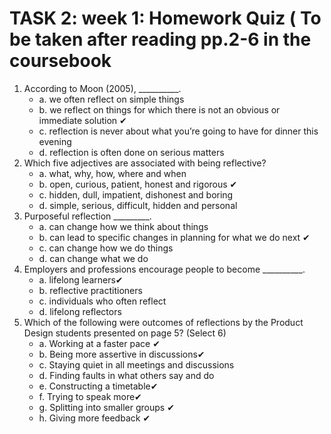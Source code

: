 # TASK 2: week 1: Homework Quiz ( To be taken after reading pp.2-6 in the coursebook
1. According to Moon (2005), __________.
    - a. we often reflect on simple things
    - b. we reflect on things for which there is not an obvious or immediate solution ✔
    - c. reflection is never about what you’re going to have for dinner this evening
    - d. reflection is often done on serious matters
2. Which five adjectives are associated with being reflective?
    - a. what, why, how, where and when
    - b. open, curious, patient, honest and rigorous ✔
    - c. hidden, dull, impatient, dishonest and boring
    - d. simple, serious, difficult, hidden and personal
3. Purposeful reflection _________.
    - a. can change how we think about things
    - b. can lead to specific changes in planning for what we do next ✔
    - c. can change how we do things
    - d. can change what we do
4. Employers and professions encourage people to become __________.
    - a. lifelong learners✔
    - b. reflective practitioners
    - c. individuals who often reflect 
    - d. lifelong reflectors
5. Which of the following were outcomes of reflections by the Product Design students presented on page 5? (Select 6)
    - a. Working at a faster pace ✔
    - b. Being more assertive in discussions✔
    - c. Staying quiet in all meetings and discussions
    - d. Finding faults in what others say and do
    - e. Constructing a timetable✔
    - f. Trying to speak more✔
    - g. Splitting into smaller groups ✔
    - h. Giving more feedback ✔